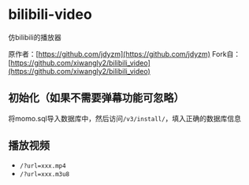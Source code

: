 
# bilibili-video

仿bilibili的播放器

原作者：[https://github.com/jdyzm](https://github.com/jdyzm)
Fork自：[https://github.com/xiwangly2/bilibili_video](https://github.com/xiwangly2/bilibili_video)

## 初始化（如果不需要弹幕功能可忽略）

将momo.sql导入数据库中，然后访问`/v3/install/`，填入正确的数据库信息

## 播放视频

- `/?url=xxx.mp4`
- `/?url=xxx.m3u8`
